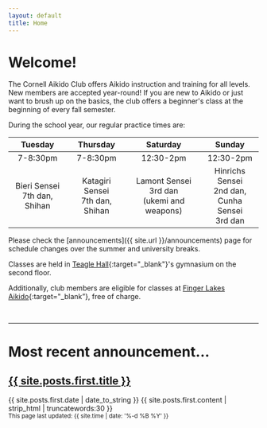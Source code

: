 ```yaml
---
layout: default
title: Home
---
```


<!--
# Welcome
Due to the coronavirus, we're currently not having any in-person training. This may change later in the semester.

We are having some zoom classes to introduce people to training - doing things that are possible solo, in the spaces that people have at home. Feel free to email us about connecting for these sessions.
-->

# Welcome!
The Cornell Aikido Club offers Aikido instruction and training for all levels.
New members are accepted year-round! If you are new to Aikido or just want to
brush up on the basics, the club offers a beginner's class at the beginning of
every fall semester.

During the school year, our regular practice times are:

| Tuesday 	| Thursday 	| Saturday 	| Sunday 	|
|:---:	|:---:	|:---:	|:---:	|
| 7-8:30pm 	| 7-8:30pm 	| 12:30-2pm 	| 12:30-2pm 	|
| Bieri Sensei<br>7th dan, Shihan 	| Katagiri Sensei<br>7th dan, Shihan 	| Lamont Sensei<br>3rd dan<br>(ukemi and weapons) 	| Hinrichs Sensei<br>2nd dan,<br>Cunha Sensei<br>3rd dan 	|
<!--
- Tuesday 7:00-8:30pm, Bieri Sensei, 7th dan, Shihan
- Thursday 7:00-8:30pm, Katagiri Sensei, 7th dan, Shihan
- Saturday 12:30-2:00pm, Lamont Sensei, 3rd dan (ukemi and weapons)
- Sunday 12:30-2:00pm, Hinrichs Sensei, 2nd dan, and Cunha Sensei, 3rd dan
-->

Please check the [announcements]({{ site.url }}/announcements) page for schedule changes over the summer and university breaks.

Classes are held in [Teagle Hall](https://www.cornell.edu/about/maps/?loc=Teagle%20Hall){:target="_blank"}'s
gymnasium on the second floor.
<!-- Please arrive 5 minutes early to help set up the
room and warm up. If you arrive even earlier and see the gymnastics team is
still using the gymnasium, please wait outside for them to finish.
-->

Additionally, club members are eligible for classes at [Finger Lakes
Aikido](http://www.fingerlakesaikido.com/){:target="_blank”}, free of charge.


<br/>

---

# Most recent announcement…
  <h2 class="post-title">
    <a href="{{ site.posts.first.url }}">{{ site.posts.first.title }}</a>
  </h2>
  <span class="post-date">{{ site.posts.first.date | date_to_string }}</span>
  {{ site.posts.first.content | strip_html | truncatewords:30 }}


<br/>
<small>
This page last updated: {{ site.time | date: '%-d %B %Y' }}
</small>
